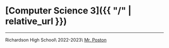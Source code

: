 # [Computer Science 3]({{ "/" | relative_url }})

---

Richardson High School\\
2022-2023\\
[Mr. Poston](mailto:john.poston@risd.org)